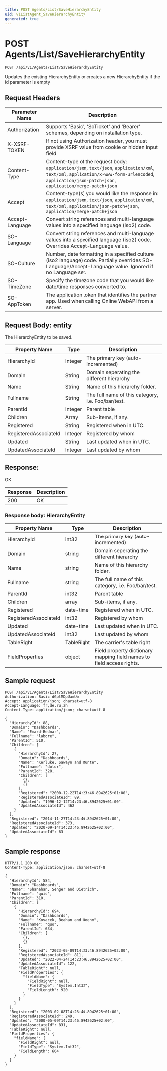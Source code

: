 ```yaml
---
title: POST Agents/List/SaveHierarchyEntity
uid: v1ListAgent_SaveHierarchyEntity
generated: true
---
```


# POST Agents/List/SaveHierarchyEntity

```http
POST /api/v1/Agents/List/SaveHierarchyEntity
```

Updates the existing HierarchyEntity or creates a new HierarchyEntity if the id parameter is empty








## Request Headers

| Parameter Name | Description |
|----------------|-------------|
| Authorization  | Supports 'Basic', 'SoTicket' and 'Bearer' schemes, depending on installation type. |
| X-XSRF-TOKEN   | If not using Authorization header, you must provide XSRF value from cookie or hidden input field |
| Content-Type | Content-type of the request body: `application/json`, `text/json`, `application/xml`, `text/xml`, `application/x-www-form-urlencoded`, `application/json-patch+json`, `application/merge-patch+json` |
| Accept         | Content-type(s) you would like the response in: `application/json`, `text/json`, `application/xml`, `text/xml`, `application/json-patch+json`, `application/merge-patch+json` |
| Accept-Language | Convert string references and multi-language values into a specified language (iso2) code. |
| SO-Language | Convert string references and multi-language values into a specified language (iso2) code. Overrides Accept-Language value. |
| SO-Culture | Number, date formatting in a specified culture (iso2 language) code. Partially overrides SO-Language/Accept-Language value. Ignored if no Language set. |
| SO-TimeZone | Specify the timezone code that you would like date/time responses converted to. |
| SO-AppToken | The application token that identifies the partner app. Used when calling Online WebAPI from a server. |

## Request Body: entity 

The HierarchyEntity to be saved. 

| Property Name | Type |  Description |
|----------------|------|--------------|
| HierarchyId | Integer | The primary key (auto-incremented) |
| Domain | String | Domain seperating the different hierarchy |
| Name | String | Name of this hierarchy folder. |
| Fullname | String | The full name of this category, i.e. Foo/bar/test. |
| ParentId | Integer | Parent table |
| Children | Array | Sub-items, if any. |
| Registered | String | Registered when  in UTC. |
| RegisteredAssociateId | Integer | Registered by whom |
| Updated | String | Last updated when  in UTC. |
| UpdatedAssociateId | Integer | Last updated by whom |

## Response:

OK

| Response | Description |
|----------------|-------------|
| 200 | OK |

### Response body: HierarchyEntity

| Property Name | Type |  Description |
|----------------|------|--------------|
| HierarchyId | int32 | The primary key (auto-incremented) |
| Domain | string | Domain seperating the different hierarchy |
| Name | string | Name of this hierarchy folder. |
| Fullname | string | The full name of this category, i.e. Foo/bar/test. |
| ParentId | int32 | Parent table |
| Children | array | Sub-items, if any. |
| Registered | date-time | Registered when  in UTC. |
| RegisteredAssociateId | int32 | Registered by whom |
| Updated | date-time | Last updated when  in UTC. |
| UpdatedAssociateId | int32 | Last updated by whom |
| TableRight | TableRight | The carrier's table right |
| FieldProperties | object | Field property dictionary mapping field names to field access rights. |

## Sample request

```http!
POST /api/v1/Agents/List/SaveHierarchyEntity
Authorization: Basic dGplMDpUamUw
Accept: application/json; charset=utf-8
Accept-Language: fr,de,ru,zh
Content-Type: application/json; charset=utf-8

{
  "HierarchyId": 88,
  "Domain": "Dashboards",
  "Name": "Emard-Bednar",
  "Fullname": "labore",
  "ParentId": 510,
  "Children": [
    {
      "HierarchyId": 27,
      "Domain": "Dashboards",
      "Name": "Kerluke, Sawayn and Runte",
      "Fullname": "dolor",
      "ParentId": 328,
      "Children": [
        {},
        {}
      ],
      "Registered": "2000-12-22T14:23:46.8942625+01:00",
      "RegisteredAssociateId": 89,
      "Updated": "1996-12-12T14:23:46.8942625+01:00",
      "UpdatedAssociateId": 462
    }
  ],
  "Registered": "2014-11-27T14:23:46.8942625+01:00",
  "RegisteredAssociateId": 373,
  "Updated": "2020-09-14T14:23:46.8942625+02:00",
  "UpdatedAssociateId": 63
}
```

## Sample response

```http_
HTTP/1.1 200 OK
Content-Type: application/json; charset=utf-8

{
  "HierarchyId": 584,
  "Domain": "Dashboards",
  "Name": "Shanahan, Senger and Dietrich",
  "Fullname": "quis",
  "ParentId": 310,
  "Children": [
    {
      "HierarchyId": 694,
      "Domain": "Dashboards",
      "Name": "Kovacek, Beahan and Boehm",
      "Fullname": "quo",
      "ParentId": 634,
      "Children": [
        {},
        {}
      ],
      "Registered": "2023-05-09T14:23:46.8942625+02:00",
      "RegisteredAssociateId": 811,
      "Updated": "2022-04-24T14:23:46.8942625+02:00",
      "UpdatedAssociateId": 122,
      "TableRight": null,
      "FieldProperties": {
        "fieldName": {
          "FieldRight": null,
          "FieldType": "System.Int32",
          "FieldLength": 920
        }
      }
    }
  ],
  "Registered": "2003-02-08T14:23:46.8942625+01:00",
  "RegisteredAssociateId": 249,
  "Updated": "2000-05-09T14:23:46.8942625+02:00",
  "UpdatedAssociateId": 831,
  "TableRight": null,
  "FieldProperties": {
    "fieldName": {
      "FieldRight": null,
      "FieldType": "System.Int32",
      "FieldLength": 604
    }
  }
}
```